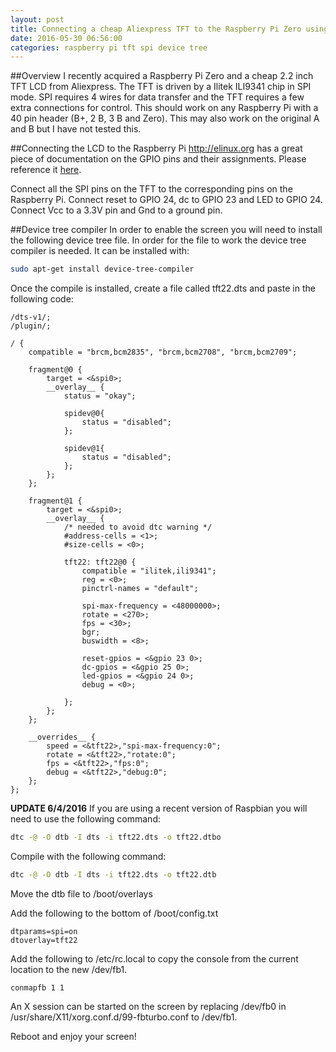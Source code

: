 ```yaml
---
layout: post
title: Connecting a cheap Aliexpress TFT to the Raspberry Pi Zero using device tree
date: 2016-05-30 06:56:00
categories: raspberry pi tft spi device tree
---
```

##Overview
I recently acquired a Raspberry Pi Zero and a cheap 2.2 inch TFT LCD from Aliexpress.  The TFT is driven by a Ilitek ILI9341 chip in SPI mode.  SPI requires 4 wires for data transfer and the TFT requires a few extra connections for control. This should work on any Raspberry Pi with a 40 pin header (B+, 2 B, 3 B and Zero). This may also work on the original A and B but I have not tested this.

##Connecting the LCD to the Raspberry Pi
http://elinux.org has a great piece of documentation on the GPIO pins and their assignments.  Please reference it [here](http://elinux.org/RPi\_Low-level\_peripherals).

Connect all the SPI pins on the TFT to the corresponding pins on the Raspberry Pi.  Connect reset to GPIO 24, dc to GPIO 23 and LED to GPIO 24. Connect Vcc to a 3.3V pin and Gnd to a ground pin. 

##Device tree compiler
In order to enable the screen you will need to install the following device tree file.  In order for the file to work the device tree compiler is needed.  It can be installed with:

```bash
sudo apt-get install device-tree-compiler
```

Once the compile is installed, create a file called tft22.dts and paste in the following code:

```
/dts-v1/;
/plugin/;

/ {
	compatible = "brcm,bcm2835", "brcm,bcm2708", "brcm,bcm2709";

	fragment@0 {
		target = <&spi0>;
		__overlay__ {
			status = "okay";

			spidev@0{
				status = "disabled";
			};

			spidev@1{
				status = "disabled";
			};
		};
	};

	fragment@1 {
		target = <&spi0>;
		__overlay__ {
			/* needed to avoid dtc warning */
			#address-cells = <1>;
			#size-cells = <0>;
		
			tft22: tft22@0 {
				compatible = "ilitek,ili9341";
				reg = <0>;
				pinctrl-names = "default";

				spi-max-frequency = <48000000>;
				rotate = <270>;
				fps = <30>;
				bgr;
				buswidth = <8>;

				reset-gpios = <&gpio 23 0>;
				dc-gpios = <&gpio 25 0>;
				led-gpios = <&gpio 24 0>;
				debug = <0>;
				
			};
		};
	};

	__overrides__ {
		speed = <&tft22>,"spi-max-frequency:0";
		rotate = <&tft22>,"rotate:0";
		fps = <&tft22>,"fps:0";
		debug = <&tft22>,"debug:0";
	};
};
```

**UPDATE 6/4/2016**
If you are using a recent version of Raspbian you will need to use the following command:

```bash
dtc -@ -O dtb -I dts -i tft22.dts -o tft22.dtbo
```

Compile with the following command:

```bash
dtc -@ -O dtb -I dts -i tft22.dts -o tft22.dtb 
```


Move the dtb file to /boot/overlays

Add the following to the bottom of /boot/config.txt

```
dtparams=spi=on
dtoverlay=tft22
```

Add the following to /etc/rc.local to copy the console from the current location to the new /dev/fb1.

```
conmapfb 1 1
```
An X session can be started on the screen by replacing /dev/fb0 in /usr/share/X11/xorg.conf.d/99-fbturbo.conf to /dev/fb1.

Reboot and enjoy your screen!
